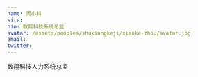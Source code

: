 ```yaml
---
name: 周小科
site:
bio: 数翔科技系统总监
avatar: /assets/peoples/shuxiangkeji/xiaoke-zhou/avatar.jpg
email: 
twitter: 
---
```

数翔科技人力系统总监
